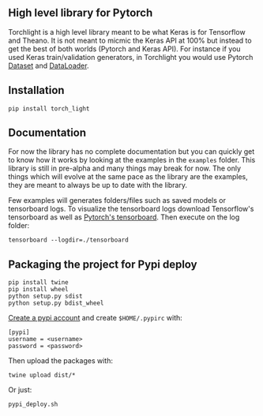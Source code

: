 ## High level library for Pytorch

Torchlight is a high level library meant to be what Keras is for Tensorflow and Theano.
It is not meant to micmic the Keras API at 100% but instead to get the best of both
worlds (Pytorch and Keras API). 
For instance if you used Keras train/validation generators, in Torchlight you would
use Pytorch [Dataset](http://pytorch.org/docs/master/data.html#torch.utils.data.Dataset) and
[DataLoader](http://pytorch.org/docs/master/data.html#torch.utils.data.DataLoader).

## Installation

```
pip install torch_light
```

## Documentation

For now the library has no complete documentation but you can quickly get to know how
it works by looking at the examples in the `examples` folder. This library is still in
pre-alpha and many things may break for now. The only things which will evolve at the same
pace as the library are the examples, they are meant to always be up to date with
the library.

Few examples will generates folders/files such as saved models or tensorboard logs.
To visualize the tensorboard logs download Tensorflow's tensorboard as well as 
[Pytorch's tensorboard](https://github.com/lanpa/tensorboard-pytorch). Then execute on the
log folder:
```
tensorboard --logdir=./tensorboard
```

## Packaging the project for Pypi deploy

```
pip install twine
pip install wheel
python setup.py sdist
python setup.py bdist_wheel
```

[Create a pypi account](https://packaging.python.org/tutorials/distributing-packages/#id76) and create `$HOME/.pypirc` with:
```
[pypi]
username = <username>
password = <password>
```

Then upload the packages with:
```
twine upload dist/*
```

Or just:
```
pypi_deploy.sh
```
